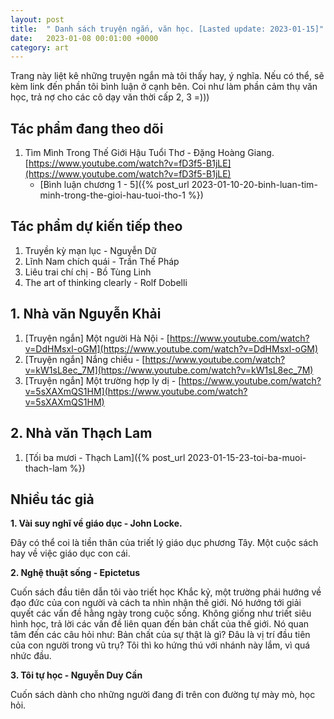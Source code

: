```yaml
---
layout: post
title:  " Danh sách truyện ngắn, văn học. [Lasted update: 2023-01-15]"
date:   2023-01-08 00:01:00 +0000
category: art
---
```

Trang này liệt kê những truyện ngắn mà tôi thấy hay, ý nghĩa. Nếu có thể, sẽ kèm link đến phần tôi bình luận ở cạnh bên. Coi như làm phần cảm thụ văn học, trả nợ cho các cô dạy văn thời cấp 2, 3 =))) 

## Tác phẩm đang theo dõi
1. Tìm Mình Trong Thế Giới Hậu Tuổi Thơ - Đặng Hoàng Giang. [https://www.youtube.com/watch?v=fD3f5-B1jLE](https://www.youtube.com/watch?v=fD3f5-B1jLE)
    * [Bình luận chương 1 - 5]({% post_url 2023-01-10-20-binh-luan-tim-minh-trong-the-gioi-hau-tuoi-tho-1 %})

## Tác phẩm dự kiến tiếp theo
1. Truyền kỳ mạn lục - Nguyễn Dữ
2. Lĩnh Nam chích quái - Trần Thế Pháp 
3. Liêu trai chí chị - Bồ Tùng Linh
4. The art of thinking clearly - Rolf Dobelli

## 1. Nhà văn Nguyễn Khải
1. [Truyện ngắn] Một người Hà Nội - [https://www.youtube.com/watch?v=DdHMsxl-oGM](https://www.youtube.com/watch?v=DdHMsxl-oGM)
2. [Truyện ngắn] Nắng chiều - [https://www.youtube.com/watch?v=kW1sL8ec_7M](https://www.youtube.com/watch?v=kW1sL8ec_7M)
3. [Truyện ngắn] Một trường hợp ly dị - [https://www.youtube.com/watch?v=5sXAXmQS1HM](https://www.youtube.com/watch?v=5sXAXmQS1HM)

## 2. Nhà văn Thạch Lam
1. [Tối ba mươi - Thạch Lam]({% post_url 2023-01-15-23-toi-ba-muoi-thach-lam %})

## Nhiều tác giả
**1. Vài suy nghĩ về giáo dục - John Locke.** 

Đây có thể coi là tiền thân của triết lý giáo dục phương Tây. Một cuộc sách hay về việc giáo dục con cái. 

**2. Nghệ thuật sống - Epictetus**

Cuốn sách đầu tiên dẫn tôi vào triết học Khắc kỷ, một trường phái hướng về đạo đức của con người và cách ta nhìn nhận thế giới. Nó hướng tới giải quyết các vấn đề hằng ngày trong cuộc sống. Không giống như triết siêu hình học, trả lời các vấn đề liên quan đến bản chất của thế giới. Nó quan tâm đến các câu hỏi như: Bản chất của sự thật là gì? Đâu là vị trí đầu tiên của con người trong vũ trụ? Tôi thì ko hứng thú với nhánh này lắm, vì quá nhức đầu.

**3. Tôi tự học - Nguyễn Duy Cần**

Cuốn sách dành cho những người đang đi trên con đường tự mày mò, học hỏi.